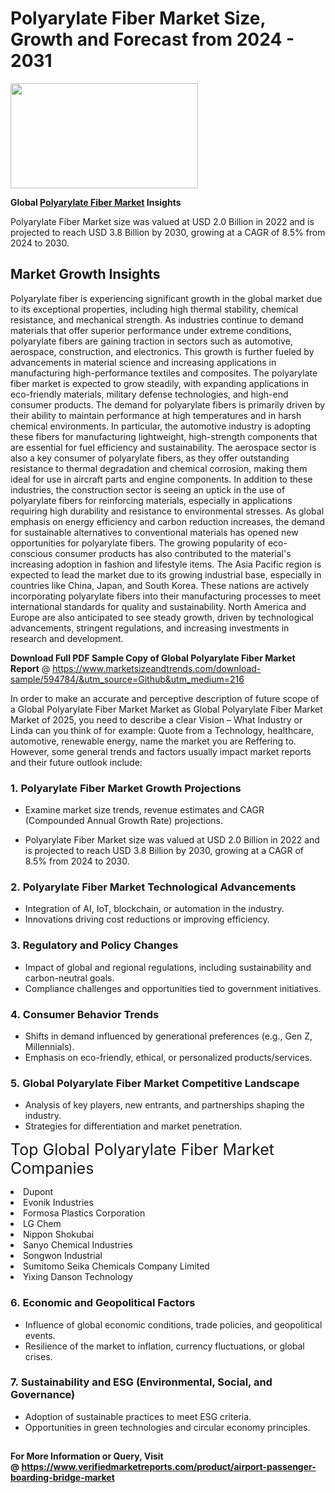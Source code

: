 <H1>Polyarylate Fiber Market Size, Growth and Forecast from 2024 - 2031</H1><img class="aligncenter size-medium wp-image-584254" src="https://thirdeyenews.in/wp-content/uploads/2024/09/Global-Market-Research-300x168.jpeg" alt="" width="300" height="168" /><p><strong>Global&nbsp;<a href="https://www.marketsizeandtrends.com/download-sample/594784/&amp;utm_source=Github&utm_medium=216">Polyarylate Fiber Market</a> Insights</strong></p><p>Polyarylate Fiber Market size was valued at USD 2.0 Billion in 2022 and is projected to reach USD 3.8 Billion by 2030, growing at a CAGR of 8.5% from 2024 to 2030.</p><p><h2>Market Growth Insights</h2> Polyarylate fiber is experiencing significant growth in the global market due to its exceptional properties, including high thermal stability, chemical resistance, and mechanical strength. As industries continue to demand materials that offer superior performance under extreme conditions, polyarylate fibers are gaining traction in sectors such as automotive, aerospace, construction, and electronics. This growth is further fueled by advancements in material science and increasing applications in manufacturing high-performance textiles and composites. The polyarylate fiber market is expected to grow steadily, with expanding applications in eco-friendly materials, military defense technologies, and high-end consumer products. The demand for polyarylate fibers is primarily driven by their ability to maintain performance at high temperatures and in harsh chemical environments. In particular, the automotive industry is adopting these fibers for manufacturing lightweight, high-strength components that are essential for fuel efficiency and sustainability. The aerospace sector is also a key consumer of polyarylate fibers, as they offer outstanding resistance to thermal degradation and chemical corrosion, making them ideal for use in aircraft parts and engine components. In addition to these industries, the construction sector is seeing an uptick in the use of polyarylate fibers for reinforcing materials, especially in applications requiring high durability and resistance to environmental stresses. As global emphasis on energy efficiency and carbon reduction increases, the demand for sustainable alternatives to conventional materials has opened new opportunities for polyarylate fibers. The growing popularity of eco-conscious consumer products has also contributed to the material's increasing adoption in fashion and lifestyle items. The Asia Pacific region is expected to lead the market due to its growing industrial base, especially in countries like China, Japan, and South Korea. These nations are actively incorporating polyarylate fibers into their manufacturing processes to meet international standards for quality and sustainability. North America and Europe are also anticipated to see steady growth, driven by technological advancements, stringent regulations, and increasing investments in research and development. </p><p><span class=""><strong>Download Full PDF Sample Copy of Global Polyarylate Fiber Market Report</strong> @ <a href="https://www.marketsizeandtrends.com/download-sample/594784/&amp;utm_source=Github&utm_medium=216" target="_blank">https://www.marketsizeandtrends.com/download-sample/594784/&amp;utm_source=Github&utm_medium=216</a></span></p><p>In order to make an accurate and perceptive description of future scope of a Global&nbsp;Polyarylate Fiber Market Market as Global&nbsp;Polyarylate Fiber Market Market of 2025, you need to describe a clear Vision &ndash; What Industry or Linda can you think of for example: Quote from a Technology, healthcare, automotive, renewable energy, name the market you are Reffering to. However, some general trends and factors usually impact market reports and their future outlook include:</p><h3>1.&nbsp;<strong>Polyarylate Fiber Market Growth Projections</strong></h3><ul><li>Examine market size trends, revenue estimates and CAGR (Compounded Annual Growth Rate) projections.</li><li><p>Polyarylate Fiber Market size was valued at USD 2.0 Billion in 2022 and is projected to reach USD 3.8 Billion by 2030, growing at a CAGR of 8.5% from 2024 to 2030.</p></li></ul><h3>2.&nbsp;<strong>Polyarylate Fiber Market Technological Advancements</strong></h3><ul><li>Integration of AI, IoT, blockchain, or automation in the industry.</li><li>Innovations driving cost reductions or improving efficiency.</li></ul><h3>3.&nbsp;<strong>Regulatory and Policy Changes</strong></h3><ul><li>Impact of global and regional regulations, including sustainability and carbon-neutral goals.</li><li>Compliance challenges and opportunities tied to government initiatives.</li></ul><h3>4.&nbsp;<strong>Consumer Behavior Trends</strong></h3><ul><li>Shifts in demand influenced by generational preferences (e.g., Gen Z, Millennials).</li><li>Emphasis on eco-friendly, ethical, or personalized products/services.</li></ul><h3>5.&nbsp;<strong>Global Polyarylate Fiber Market Competitive Landscape</strong></h3><ul><li>Analysis of key players, new entrants, and partnerships shaping the industry.</li><li>Strategies for differentiation and market penetration.</li></ul><p data-pm-slice="1 1 []"><span style="color: inherit; font-family: inherit; font-size: 25px;">Top Global Polyarylate Fiber Market Companies</span></p><div class="" data-test-id=""><p><li>Dupont</li><li> Evonik Industries</li><li> Formosa Plastics Corporation</li><li> LG Chem</li><li> Nippon Shokubai</li><li> Sanyo Chemical Industries</li><li> Songwon Industrial</li><li> Sumitomo Seika Chemicals Company Limited</li><li> Yixing Danson Technology</li></p></div><h3>6.&nbsp;<strong>Economic and Geopolitical Factors</strong></h3><ul><li>Influence of global economic conditions, trade policies, and geopolitical events.</li><li>Resilience of the market to inflation, currency fluctuations, or global crises.</li></ul><h3>7.&nbsp;<strong>Sustainability and ESG (Environmental, Social, and Governance)</strong></h3><ul><li>Adoption of sustainable practices to meet ESG criteria.</li><li>Opportunities in green technologies and circular economy principles.</li></ul><h2><strong style="font-size: 14px;">For More Information or Query, Visit @&nbsp;</strong><a style="background-color: #ffffff; font-size: 14px;" href="https://www.marketsizeandtrends.com/report/polyarylate-fiber-market/" target="_blank">https://www.verifiedmarketreports.com/product/airport-passenger-boarding-bridge-market</a></h2>
